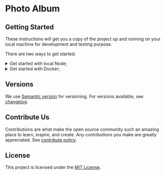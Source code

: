 # Photo Album

## Getting Started

These instructions will get you a copy of the project up and running on your local machine for development and testing purpose.

There are two ways to get started:

<details>
<summary>Get started with local Node;</summary>

### Prerequisites

- [Node](https://nodejs.org/en/) - Node.js is a JavaScript runtime built on Chrome's V8 JavaScript engine. You need the version 14.

### Installation

1. Clone this repository;

2. Run the following commands:

```Makefile
cd photo-album
make setup
make run
```

### Running tests

```Makefile
make test
```

</details>

<details>
<summary>Get started with Docker;</summary>

### Prerequisites

- [Docker](https://www.docker.com/) - is an open platform for developing, shipping, and running applications. Docker enables you to separate your applications from your infrastructure so you can deliver software quickly.

### Installation

1. Clone this repository;

2. Run the following commands:

```Makefile
cd photo-album
make docker-build
make docker-run
```

3. For kill container's Docker, run the following command:

```Makefile
make docker-kill
```

</details>

## Versions

We use [Semantic version](http://semver.org) for versioning. For versions available, see [changelog](CHANGELOG.md).

## Contribute Us

Contributions are what make the open source community such an amazing place to learn, inspire, and create.
Any contributions you make are greatly appreciated. See [contribute policy](CONTRIBUTE.md).

## License

This project is licensed under the [MIT License](LICENSE).
